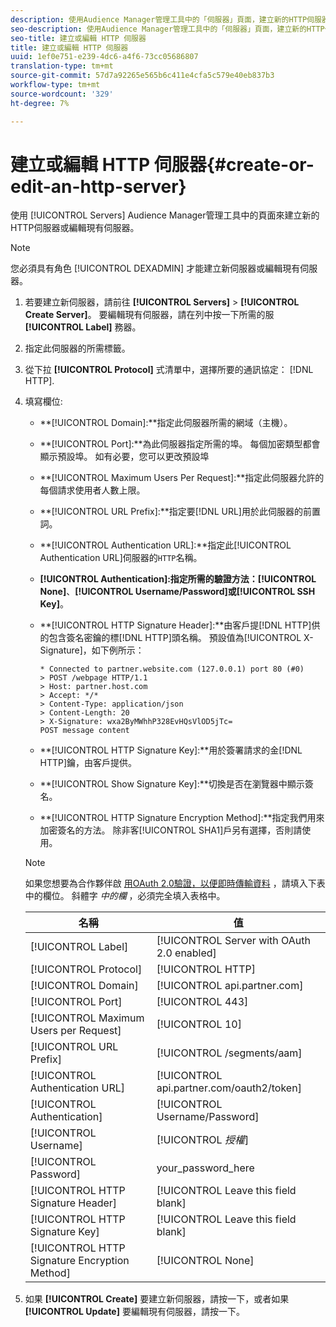 ```yaml
---
description: 使用Audience Manager管理工具中的「伺服器」頁面，建立新的HTTP伺服器或編輯現有伺服器。
seo-description: 使用Audience Manager管理工具中的「伺服器」頁面，建立新的HTTP伺服器或編輯現有伺服器。
seo-title: 建立或編輯 HTTP 伺服器
title: 建立或編輯 HTTP 伺服器
uuid: 1ef0e751-e239-4dc6-a4f6-73cc05686807
translation-type: tm+mt
source-git-commit: 57d7a92265e565b6c411e4cfa5c579e40eb837b3
workflow-type: tm+mt
source-wordcount: '329'
ht-degree: 7%

---
```



# 建立或編輯 HTTP 伺服器{#create-or-edit-an-http-server}

使用 [!UICONTROL Servers] Audience Manager管理工具中的頁面來建立新的HTTP伺服器或編輯現有伺服器。

>[!NOTE]
>
>您必須具有角色 [!UICONTROL DEXADMIN] 才能建立新伺服器或編輯現有伺服器。

1. 若要建立新伺服器，請前往 **[!UICONTROL Servers]** > **[!UICONTROL Create Server]**。 要編輯現有伺服器，請在列中按一下所需的服 **[!UICONTROL Label]** 務器。
1. 指定此伺服器的所需標籤。
1. 從下拉 **[!UICONTROL Protocol]** 式清單中，選擇所要的通訊協定： [!DNL HTTP].
1. 填寫欄位: 

   * **[!UICONTROL Domain]:**指定此伺服器所需的網域（主機）。
   * **[!UICONTROL Port]:**為此伺服器指定所需的埠。 每個加密類型都會顯示預設埠。 如有必要，您可以更改預設埠
   * **[!UICONTROL Maximum Users Per Request]:**指定此伺服器允許的每個請求使用者人數上限。
   * **[!UICONTROL URL Prefix]:**指定要[!DNL URL]用於此伺服器的前置詞。
   * **[!UICONTROL Authentication URL]:**指定此[!UICONTROL Authentication URL]伺服器的`HTTP`名稱。
   * **[!UICONTROL Authentication]:**指定所需的驗證方法：**[!UICONTROL None]**、**[!UICONTROL Username/Password]**或&#x200B;**[!UICONTROL SSH Key]**。
   * **[!UICONTROL HTTP Signature Header]:**由客戶提[!DNL HTTP]供的包含簽名密鑰的標[!DNL HTTP]頭名稱。 預設值為[!UICONTROL X-Signature]，如下例所示：

      ```
      * Connected to partner.website.com (127.0.0.1) port 80 (#0)
      > POST /webpage HTTP/1.1
      > Host: partner.host.com
      > Accept: */*
      > Content-Type: application/json
      > Content-Length: 20
      > X-Signature: wxa2ByMWhhP328EvHQsVlOD5jTc=
      POST message content
      ```

   * **[!UICONTROL HTTP Signature Key]:**用於簽署請求的金[!DNL HTTP]鑰，由客戶提供。
   * **[!UICONTROL Show Signature Key]:**切換是否在瀏覽器中顯示簽名。
   * **[!UICONTROL HTTP Signature Encryption Method]:**指定我們用來加密簽名的方法。 除非客[!UICONTROL SHA1]戶另有選擇，否則請使用。

   >[!NOTE]
   >
   >如果您想要為合作夥伴啟 [用OAuth 2.0驗證，以便即時傳輸資料](https://docs.adobe.com/help/en/audience-manager/user-guide/implemenation-integration-guides/receiving-audience-data/real-time-outbound-transfers/oauth-in-outbound-transfers.html) ，請填入下表中的欄位。 斜體字 *中的欄* ，必須完全填入表格中。

   | 名稱 | 值 |
   |---|---|
   | [!UICONTROL Label] | [!UICONTROL Server with OAuth 2.0 enabled] |
   | [!UICONTROL Protocol] | [!UICONTROL HTTP] |
   | [!UICONTROL Domain] | [!UICONTROL api.partner.com] |
   | [!UICONTROL Port] | [!UICONTROL 443] |
   | [!UICONTROL Maximum Users per Request] | [!UICONTROL 10] |
   | [!UICONTROL URL Prefix] | [!UICONTROL /segments/aam] |
   | [!UICONTROL Authentication URL] | [!UICONTROL api.partner.com/oauth2/token] |
   | [!UICONTROL Authentication] | [!UICONTROL Username/Password] |
   | [!UICONTROL Username] | [!UICONTROL *授權&#x200B;*] |
   | [!UICONTROL Password] | your_password_here |
   | [!UICONTROL HTTP Signature Header] | [!UICONTROL Leave this field blank] |
   | [!UICONTROL HTTP Signature Key] | [!UICONTROL Leave this field blank] |
   | [!UICONTROL HTTP Signature Encryption Method] | [!UICONTROL None] |

1. 如果 **[!UICONTROL Create]** 要建立新伺服器，請按一下，或者如果 **[!UICONTROL Update]** 要編輯現有伺服器，請按一下。